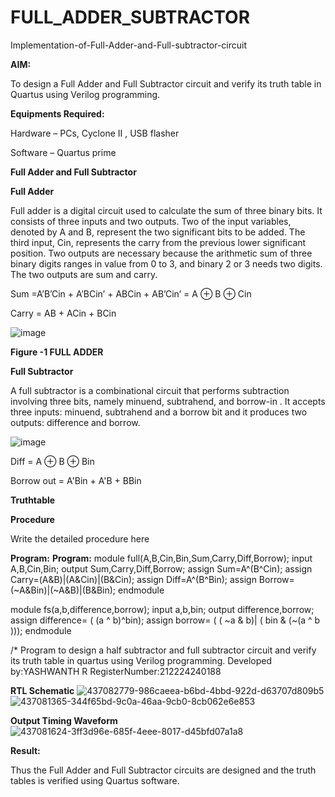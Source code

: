 # FULL_ADDER_SUBTRACTOR

Implementation-of-Full-Adder-and-Full-subtractor-circuit

**AIM:**

To design a Full Adder and Full Subtractor circuit and verify its truth table in Quartus using Verilog programming.

**Equipments Required:**

Hardware – PCs, Cyclone II , USB flasher

Software – Quartus prime

**Full Adder and Full Subtractor**

**Full Adder**

Full adder is a digital circuit used to calculate the sum of three binary bits. It consists of three inputs and two outputs. Two of the input variables, denoted by A and B, represent the two significant bits to be added. The third input, Cin, represents the carry from the previous lower significant position. Two outputs are necessary because the arithmetic sum of three binary digits ranges in value from 0 to 3, and binary 2 or 3 needs two digits. The two outputs are sum and carry.

Sum =A’B’Cin + A’BCin’ + ABCin + AB’Cin’ = A ⊕ B ⊕ Cin 

Carry = AB + ACin + BCin

![image](https://github.com/naavaneetha/FULL_ADDER_SUBTRACTOR/assets/154305477/0f30ba51-5ffb-4198-845f-18e054f675e7)

**Figure -1 FULL ADDER**

**Full Subtractor**

A full subtractor is a combinational circuit that performs subtraction involving three bits, namely minuend, subtrahend, and borrow-in . It accepts three inputs: minuend, subtrahend and a borrow bit and it produces two outputs: difference and borrow.

![image](https://github.com/naavaneetha/FULL_ADDER_SUBTRACTOR/assets/154305477/02b24f51-ab51-4304-9ad6-7b81ffc1ead5)

Diff = A ⊕ B ⊕ Bin 

Borrow out = A'Bin + A'B + BBin

**Truthtable**

**Procedure**

Write the detailed procedure here

**Program:**
**Program:**
module full(A,B,Cin,Bin,Sum,Carry,Diff,Borrow);
input A,B,Cin,Bin;
output Sum,Carry,Diff,Borrow;
assign Sum=A^(B^Cin);
assign Carry=(A&B)|(A&Cin)|(B&Cin);
assign Diff=A^(B^Bin);
assign Borrow=(~A&Bin)|(~A&B)|(B&Bin);
endmodule

module fs(a,b,difference,borrow);
input a,b,bin;
output difference,borrow;
assign difference= ( (a ^ b)^bin);
assign borrow= ( ( ~a & b)| ( bin & (~(a ^ b )));
endmodule

/* Program to design a half subtractor and full subtractor circuit and verify its truth table in quartus using Verilog programming.
 Developed by:YASHWANTH R
 RegisterNumber:212224240188

**RTL Schematic**
![437082779-986caeea-b6bd-4bbd-922d-d63707d809b5](https://github.com/user-attachments/assets/5bf8549d-5cc2-4eed-b1a5-9d63800d276d)
![437081365-344f65bd-9c0a-46aa-9cb0-8cb062e6e853](https://github.com/user-attachments/assets/6a3a140f-0cd7-4147-9276-e5acfb47e07b)

**Output Timing Waveform**
![437081624-3ff3d96e-685f-4eee-8017-d45bfd07a1a8](https://github.com/user-attachments/assets/6bfe5107-c00c-4449-a48a-9c41561d0e8c)

**Result:**

Thus the Full Adder and Full Subtractor circuits are designed and the truth tables is verified using Quartus software.



